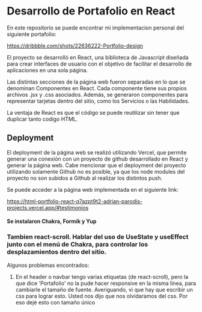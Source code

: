 # Desarrollo de Portafolio en React 

En este repositorio se puede encontrar mi implementacion personal del siguiente portafolio:

https://dribbble.com/shots/22636222-Portfolio-design

El proyecto se desarrolló en React, una biblioteca de Javascript diseñada para crear interfaces de usuario con el objetivo de facilitar el desarrollo de aplicaciones en una sola página.

Las distintas secciones de la página web fueron separadas en lo que se denominan Componentes en React. Cada componente tiene sus propios archivos .jsx y .css asociados. Además, se generaron  componentes para representar tarjetas dentro del sitio, como los Servicios o las Habilidades. 

La ventaja de React es que el código se puede reutilizar sin tener que duplicar tanto codigo HTML. 

## Deployment
El deployment de la página web se realizó utilizando Vercel, que permite generar una conexión con un proyecto de github desarrollado en React y generar la página web. Cabe mencionar que el deployment del proyecto utilizando solamente Github no es posible, ya que los node modules del proyecto no son subidos a Github al realizar los distintos push.

Se puede acceder a la página web implementada en el siguiente link:

https://html-portfolio-react-q7azpt9t2-adrian-parodis-projects.vercel.app/#testimonios


#### Se instalaron Chakra, Formik y Yup
### Tambien react-scroll. Hablar del uso de UseState y useEffect junto con el menú de Chakra, para controlar los desplazamientos dentro del sitio.


Algunos problemas encontrados:
1) En el header o navbar tengo varias etiquetas <Link> (de react-scroll), pero la que dice 'Portafolio' no la pude hacer responsive en la misma linea, para cambiarle el tamaño de fuente. Averiguando, vi que hay que escribir un css para lograr esto. Usted nos dijo que nos olvidaramos del css. Por eso dejé esto con tamaño único